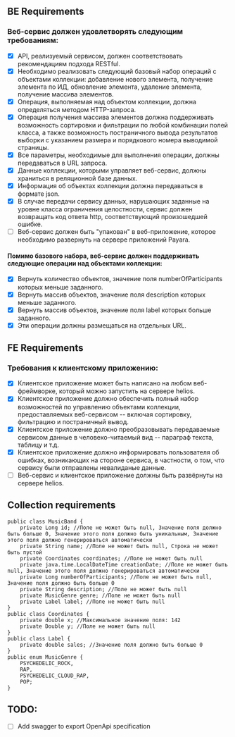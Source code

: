 ## BE Requirements
### Веб-сервис должен удовлетворять следующим требованиям:
- [x] API, реализуемый сервисом, должен соответствовать рекомендациям подхода RESTful.
- [x] Необходимо реализовать следующий базовый набор операций с объектами коллекции: добавление нового элемента, получение элемента по ИД, обновление элемента, удаление элемента, получение массива элементов.
- [x] Операция, выполняемая над объектом коллекции, должна определяться методом HTTP-запроса.
- [x] Операция получения массива элементов должна поддерживать возможность сортировки и фильтрации по любой комбинации полей класса, а также возможность постраничного вывода результатов выборки с указанием размера и порядкового номера выводимой страницы.
- [x] Все параметры, необходимые для выполнения операции, должны передаваться в URL запроса.
- [x] Данные коллекции, которыми управляет веб-сервис, должны храниться в реляционной базе данных.
- [x] Информация об объектах коллекции должна передаваться в формате json.
- [x] В случае передачи сервису данных, нарушающих заданные на уровне класса ограничения целостности, сервис должен возвращать код ответа http, соответствующий произошедшей ошибке.
- [ ] Веб-сервис должен быть "упакован" в веб-приложение, которое необходимо развернуть на сервере приложений Payara.
#### Помимо базового набора, веб-сервис должен поддерживать следующие операции над объектами коллекции:
- [x] Вернуть количество объектов, значение поля numberOfParticipants которых меньше заданного.
- [x] Вернуть массив объектов, значение поля description которых меньше заданного.
- [x] Вернуть массив объектов, значение поля label которых больше заданного.
- [x] Эти операции должны размещаться на отдельных URL.

## FE Requirements
### Требования к клиентскому приложению:

- [x] Клиентское приложение может быть написано на любом веб-фреймворке, который можно запустить на сервере helios.
- [x] Клиентское приложение должно обеспечить полный набор возможностей по управлению объектами коллекции, предоставляемых веб-сервисом -- включая сортировку, фильтрацию и постраничный вывод.
- [x] Клиентское приложение должно преобразовывать передаваемые сервисом данные в человеко-читаемый вид -- параграф текста, таблицу и т.д.
- [x] Клиентское приложение должно информировать пользователя об ошибках, возникающих на стороне сервиса, в частности, о том, что сервису были отправлены невалиданые данные.
- [ ] Веб-сервис и клиентское приложение должны быть развёрнуты на сервере helios.

## Collection requirements
```
public class MusicBand {
    private Long id; //Поле не может быть null, Значение поля должно быть больше 0, Значение этого поля должно быть уникальным, Значение этого поля должно генерироваться автоматически
    private String name; //Поле не может быть null, Строка не может быть пустой
    private Coordinates coordinates; //Поле не может быть null
    private java.time.LocalDateTime creationDate; //Поле не может быть null, Значение этого поля должно генерироваться автоматически
    private Long numberOfParticipants; //Поле не может быть null, Значение поля должно быть больше 0
    private String description; //Поле не может быть null
    private MusicGenre genre; //Поле не может быть null
    private Label label; //Поле не может быть null
}
public class Coordinates {
    private double x; //Максимальное значение поля: 142
    private Double y; //Поле не может быть null
}
public class Label {
    private double sales; //Значение поля должно быть больше 0
}
public enum MusicGenre {
    PSYCHEDELIC_ROCK,
    RAP,
    PSYCHEDELIC_CLOUD_RAP,
    POP;
}
```

## TODO:
- [ ] Add swagger to export OpenApi specification 
